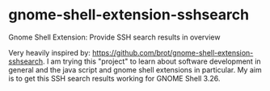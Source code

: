 # gnome-shell-extension-sshsearch
Gnome Shell Extension: Provide SSH search results in overview

Very heavily inspired by: https://github.com/brot/gnome-shell-extension-sshsearch. I am trying this "project" to learn about software development in general and the java script and gnome shell extensions in particular. My aim is to get this SSH search results working for GNOME Shell 3.26.
